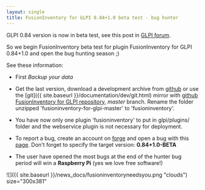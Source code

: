 ```yaml
---
layout: single
title: FusionInventory for GLPI 0.84+1.0 beta test - bug hunter
---
```


GLPI 0.84 version is now in beta test, see this post in [GLPI forum](http://www.glpi-project.org/forum/search.php?search_id=1785690941).

So we begin FusionInventory beta test for plugin FusionInventory for GLPI 0.84+1.0 and open the bug hunting season ;)

See these information:

* First *Backup your data*

* Get the last version, download a development archive from [github](https://github.com/fusinv/fusioninventory-for-glpi/archive/master.zip) or use the [git]({{ site.baseurl }}/documentation/dev/git.html) mirror with [github FusionInventory for GLPI repository](https://github.com/fusinv/fusioninventory-for-glpi), *master* branch. Rename the folder unzipped 'fusioninventory-for-glpi-master' to 'fusioninventory'.

* You have now only one plugin 'fusioninventory' to put in glpi/plugins/ folder and the webservice plugin is not necessary for deployment.

* To report a bug, create an account on [forge](http://forge.fusioninventory.org) and open a bug with this [page](http://forge.fusioninventory.org/projects/fusioninventory-for-glpi/issues/new). Don't forget to specify the target version: **0.84+1.0-BETA**

* The user have opened the most bugs at the end of the hunter bug period will win a **Raspberry Pi** (yes we love free software!)

![]({{ site.baseurl }}/news_docs/fusioninventoryneedsyou.png "clouds") size="300x381"
